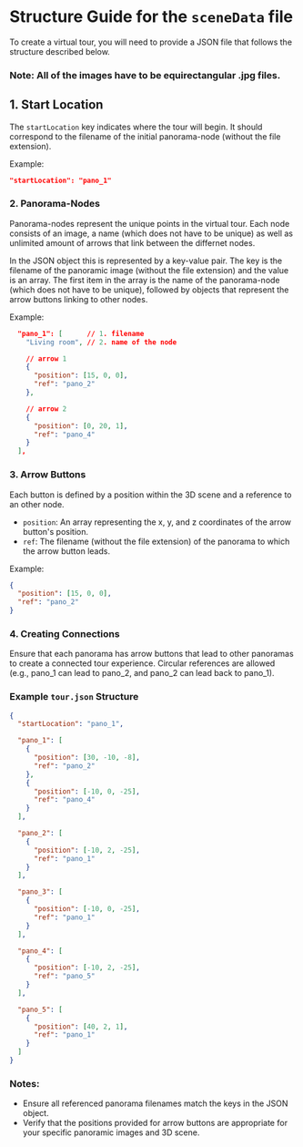 # Structure Guide for the `sceneData` file

To create a virtual tour, you will need to provide a JSON file that follows the structure described below.

### Note: All of the images have to be equirectangular .jpg files.

## 1. Start Location

The `startLocation` key indicates where the tour will begin. It should correspond to the filename of the initial panorama-node (without the file extension).

Example:

```json
"startLocation": "pano_1"
```

### 2. Panorama-Nodes

Panorama-nodes represent the unique points in the virtual tour.
Each node consists of an image, a name (which does not have to be unique) as well as unlimited amount of arrows that link between the differnet nodes.

In the JSON object this is represented by a key-value pair. The key is the filename of the panoramic image (without the file extension) and the value is an array. The first item in the array is the name of the panorama-node (which does not have to be unique), followed by objects that represent the arrow buttons linking to other nodes.

Example:

```json
  "pano_1": [      // 1. filename
    "Living room", // 2. name of the node 

    // arrow 1
    {
      "position": [15, 0, 0],
      "ref": "pano_2"
    },

    // arrow 2
    {
      "position": [0, 20, 1],
      "ref": "pano_4"
    }
  ],
```

### 3. Arrow Buttons

Each button is defined by a position within the 3D scene and a reference to an other node.

- `position`: An array representing the x, y, and z coordinates of the arrow button's position.
- `ref`: The filename (without the file extension) of the panorama to which the arrow button leads.

Example:

```json
{
  "position": [15, 0, 0],
  "ref": "pano_2"
}
```

### 4. Creating Connections

Ensure that each panorama has arrow buttons that lead to other panoramas to create a connected tour experience. Circular references are allowed (e.g., pano_1 can lead to pano_2, and pano_2 can lead back to pano_1).

### Example `tour.json` Structure

```json
{
  "startLocation": "pano_1",

  "pano_1": [
    {
      "position": [30, -10, -8],
      "ref": "pano_2"
    },
    {
      "position": [-10, 0, -25],
      "ref": "pano_4"
    }
  ],

  "pano_2": [
    {
      "position": [-10, 2, -25],
      "ref": "pano_1"
    }
  ],

  "pano_3": [
    {
      "position": [-10, 0, -25],
      "ref": "pano_1"
    }
  ],

  "pano_4": [
    {
      "position": [-10, 2, -25],
      "ref": "pano_5"
    }
  ],

  "pano_5": [
    {
      "position": [40, 2, 1],
      "ref": "pano_1"
    }
  ]
}
```

### Notes:

- Ensure all referenced panorama filenames match the keys in the JSON object.
- Verify that the positions provided for arrow buttons are appropriate for your specific panoramic images and 3D scene.
